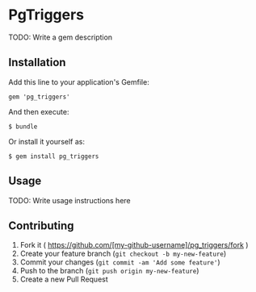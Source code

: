 # PgTriggers

TODO: Write a gem description

## Installation

Add this line to your application's Gemfile:

    gem 'pg_triggers'

And then execute:

    $ bundle

Or install it yourself as:

    $ gem install pg_triggers

## Usage

TODO: Write usage instructions here

## Contributing

1. Fork it ( https://github.com/[my-github-username]/pg_triggers/fork )
2. Create your feature branch (`git checkout -b my-new-feature`)
3. Commit your changes (`git commit -am 'Add some feature'`)
4. Push to the branch (`git push origin my-new-feature`)
5. Create a new Pull Request
